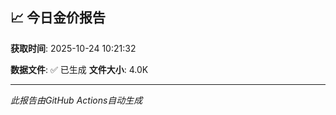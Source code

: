 ## 📈 今日金价报告

**获取时间**: 2025-10-24 10:21:32

**数据文件**: ✅ 已生成
**文件大小**: 4.0K

---
*此报告由GitHub Actions自动生成*
